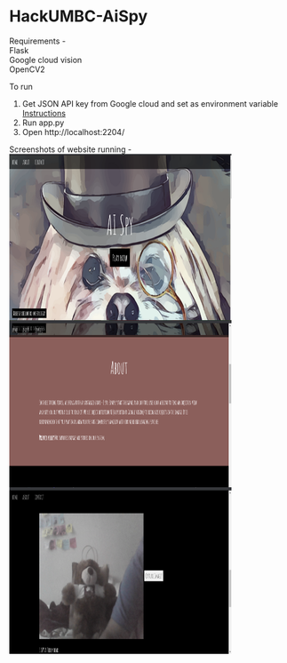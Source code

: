 # HackUMBC-AiSpy

Requirements -  
Flask  
Google cloud vision  
OpenCV2  

To run
1. Get JSON API key from Google cloud and set as environment variable   
[Instructions](https://cloud.google.com/docs/authentication/getting-started)
2. Run app.py
3. Open http://localhost:2204/

Screenshots of website running -   
<a href="url"><img src="https://github.com/ash-rao/HackUMBC-AiSpy/blob/main/screenshots/Screenshot%20(227).png" align="left" height="300" width="400" ></a>
<a href="url"><img src="https://github.com/ash-rao/HackUMBC-AiSpy/blob/main/screenshots/Screenshot%20(228).png" align="left" height="300" width="400" ></a>
<a href="url"><img src="https://github.com/ash-rao/HackUMBC-AiSpy/blob/main/screenshots/Screenshot%20(229).png" align="left" height="300" width="400" ></a>
